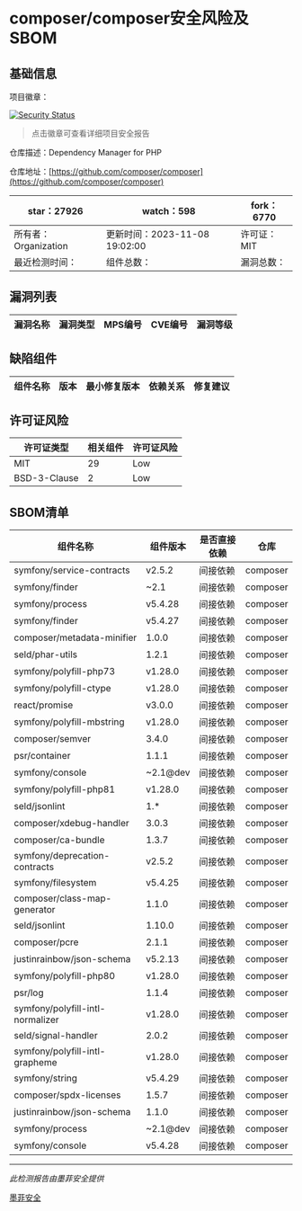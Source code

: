 # composer/composer安全风险及SBOM

## 基础信息

项目徽章：

[![Security Status](https://www.murphysec.com/platform3/v31/badge/1722325883288989696.svg)](https://www.murphysec.com/console/report/1691879488088727552/1722325883288989696)

> 点击徽章可查看详细项目安全报告

仓库描述：Dependency Manager for PHP

仓库地址：[https://github.com/composer/composer](https://github.com/composer/composer)

| star：27926 | watch：598 | fork：6770 |
| ----------- | -------------- | ------------ |
| 所有者：Organization | 更新时间：2023-11-08 19:02:00 | 许可证：MIT |
| 最近检测时间： | 组件总数： | 漏洞总数： |




## 漏洞列表

| 漏洞名称 | 漏洞类型 | MPS编号 | CVE编号 | 漏洞等级 |
| ------- | ------ | ------- | ------ | ----- |





## 缺陷组件

| 组件名称 | 版本 | 最小修复版本 | 依赖关系 | 修复建议 |
| -------- | ---- | ------------ | -------- | -------- |





## 许可证风险

| 许可证类型 | 相关组件 | 许可证风险 |
| ---------- | -------- | ---------- |
|MIT|29|Low|
|BSD-3-Clause|2|Low|




## SBOM清单

| 组件名称 | 组件版本 | 是否直接依赖 | 仓库 |
| -------- | -------- | ------------ | ---- |
|symfony/service-contracts|v2.5.2|间接依赖|composer|
|symfony/finder|~2.1|间接依赖|composer|
|symfony/process|v5.4.28|间接依赖|composer|
|symfony/finder|v5.4.27|间接依赖|composer|
|composer/metadata-minifier|1.0.0|间接依赖|composer|
|seld/phar-utils|1.2.1|间接依赖|composer|
|symfony/polyfill-php73|v1.28.0|间接依赖|composer|
|symfony/polyfill-ctype|v1.28.0|间接依赖|composer|
|react/promise|v3.0.0|间接依赖|composer|
|symfony/polyfill-mbstring|v1.28.0|间接依赖|composer|
|composer/semver|3.4.0|间接依赖|composer|
|psr/container|1.1.1|间接依赖|composer|
|symfony/console|~2.1@dev|间接依赖|composer|
|symfony/polyfill-php81|v1.28.0|间接依赖|composer|
|seld/jsonlint|1.*|间接依赖|composer|
|composer/xdebug-handler|3.0.3|间接依赖|composer|
|composer/ca-bundle|1.3.7|间接依赖|composer|
|symfony/deprecation-contracts|v2.5.2|间接依赖|composer|
|symfony/filesystem|v5.4.25|间接依赖|composer|
|composer/class-map-generator|1.1.0|间接依赖|composer|
|seld/jsonlint|1.10.0|间接依赖|composer|
|composer/pcre|2.1.1|间接依赖|composer|
|justinrainbow/json-schema|v5.2.13|间接依赖|composer|
|symfony/polyfill-php80|v1.28.0|间接依赖|composer|
|psr/log|1.1.4|间接依赖|composer|
|symfony/polyfill-intl-normalizer|v1.28.0|间接依赖|composer|
|seld/signal-handler|2.0.2|间接依赖|composer|
|symfony/polyfill-intl-grapheme|v1.28.0|间接依赖|composer|
|symfony/string|v5.4.29|间接依赖|composer|
|composer/spdx-licenses|1.5.7|间接依赖|composer|
|justinrainbow/json-schema|1.1.0|间接依赖|composer|
|symfony/process|~2.1@dev|间接依赖|composer|
|symfony/console|v5.4.28|间接依赖|composer|


------

*此检测报告由墨菲安全提供*

[墨菲安全](www.murphysec.com)